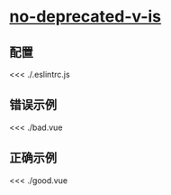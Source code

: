 # [no-deprecated-v-is](https://eslint.vuejs.org/rules/no-deprecated-v-is.html)

## 配置

<<< ./.eslintrc.js

## 错误示例

<<< ./bad.vue

## 正确示例

<<< ./good.vue
